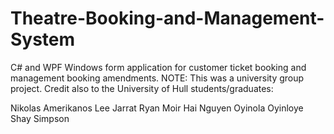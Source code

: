 # Theatre-Booking-and-Management-System
C# and WPF Windows form application for customer ticket booking and management booking amendments.
NOTE: This was a university group project. Credit also to the University of Hull students/graduates:

Nikolas Amerikanos
Lee Jarrat
Ryan Moir
Hai Nguyen
Oyinola Oyinloye
Shay Simpson
